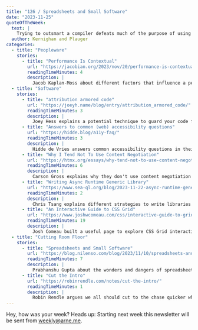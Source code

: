 ```yaml
---
title: "126 / Spreadsheets and Small Software"
date: "2023-11-25"
quoteOfTheWeek:
  text: |
    Trying to outsmart a compiler defeats much of the purpose of using one.
  author: Kernighan and Plauger
categories:
  - title: "Peopleware"
    stories:
      - title: "Performance Is Contextual"
        url: "https://jacobian.org/2023/nov/20/performance-is-contextual/"
        readingTimeMinutes: 4
        description: |
          Jacob Kaplan-Moss about different factors that influence a person's performance.
  - title: "Software"
    stories:
      - title: "attribution armored code"
        url: "https://joeyh.name/blog/entry/attribution_armored_code/"
        readingTimeMinutes: 3
        description: |
          Joey Hess explains a potential technique to guard your code from being used by LLMs.
      - title: "Answers to common (web) accessibility questions"
        url: "https://hidde.blog/a11y-faq/"
        readingTimeMinutes: 3
        description: |
          Hidde de Vries answers common accessibility questions in their blog post.
      - title: "Why I Tend Not To Use Content Negotiation"
        url: "https://htmx.org/essays/why-tend-not-to-use-content-negotiation/"
        readingTimeMinutes: 6
        description: |
          Carson Gross explains why they don't use content negotiation to distinguish between hypermedia and JSON APIs.
      - title: "Writing Async Runtime Generic Library"
        url: "https://www.sea-ql.org/blog/2023-11-22-async-runtime-generic/"
        readingTimeMinutes: 2
        description: |
          Chris Tsang explains different strategies to write libraries that work with multiple async runtimes in Rust.
      - title: "An Interactive Guide to CSS Grid"
        url: "https://www.joshwcomeau.com/css/interactive-guide-to-grid/"
        readingTimeMinutes: 19
        description: |
          Josh Comeau built a useful page to explore CSS Grid interactively.
  - title: "Cutting Room Floor"
    stories:
      - title: "Spreadsheets and Small Software"
        url: "https://blog.nilenso.com/blog/2023/11/10/spreadsheets-and-small-software/"
        readingTimeMinutes: 7
        description: |
          Prabhanshu Gupta about the wonders and dangers of spreadsheets and why they're writing their own implementation.
      - title: "Cut the Intro"
        url: "https://robinrendle.com/notes/cut-the-intro/"
        readingTimeMinutes: 1
        description: |
          Robin Rendle argues we all should cut to the chase quicker when writing blog posts. _Thanks, Jan!_
---
```


Hey, how was your week? 
Heads up: Starting next week this newsletter will be sent from 
<weekly@arne.me>.
